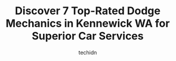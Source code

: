 ---
layout: ampstory
image: https://images.unsplash.com/photo-1607892027477-34542018abc4?ixlib=rb-4.0.3&ixid=MnwxMjA3fDB8MHxwaG90by1wYWdlfHx8fGVufDB8fHx8&auto=format&fit=crop&w=640&h=853&q=80
author: techidn
featured: false
description: Searching for the finest Dodge Mechanic in Kennewick WA, USA? Look no further than the 7 best Dodge Mechanic in the area, where youll find a team of highly qualified professionals ready to 
title: Discover 7 Top-Rated Dodge Mechanics in Kennewick WA for Superior Car Services
cover:
   title: Discover 7 Top-Rated Dodge Mechanics in Kennewick WA for Superior Car Services
   subtitle: Rickpate
   background: https://images.unsplash.com/photo-1607892027477-34542018abc4?ixlib=rb-4.0.3&ixid=MnwxMjA3fDB8MHxwaG90by1wYWdlfHx8fGVufDB8fHx8&auto=format&fit=crop&w=640&h=853&q=80

pages: 
 - layout: thirds
   top: <h1>#1 Meyers Auto Tech</h1>
   bottom: "<p>I just had a new clutch put in my 08 Tacoma with 190k miles on it.  They did a great job and the service was second to none. Edwin and the technicians were awesome to wor</p>"
   background: https://www.knot35.com/toplist/wp-content/uploads/2023/06/best-dodge-mechanic-1-in-kennewick-wa-1685833555.jpeg
   backgroundblur: true
 - layout: thirds
   top: <h1>#2 Tri Cities Automotive Repair</h1>
   bottom: "<p>106002 Wiser Pkwy, Kennewick, WA 99338, United States</p>"
   background: https://www.knot35.com/toplist/wp-content/uploads/2023/06/best-dodge-mechanic-2-in-kennewick-wa-1685833556.jpeg
   cta:
      link: https://www.knot35.com/toplist/discover-7-top-rated-dodge-mechanics-in-kennewick-wa-for-superior-car-services/
      text: Discover 7 Top-Rated Dodge Mechanics in Kennewick WA for Superior Car Services
 - layout: thirds
   top: <h1>#3 360 Automotive & Repair</h1>
   bottom: "<p>6200 W Clearwater Ave, Kennewick, WA 99336, United States</p>"
   background: https://www.knot35.com/toplist/wp-content/uploads/2023/06/best-dodge-mechanic-3-in-kennewick-wa-1685833556.png
   cta:
      link: https://www.knot35.com/toplist/discover-7-top-rated-dodge-mechanics-in-kennewick-wa-for-superior-car-services/
      text: Discover 7 Top-Rated Dodge Mechanics in Kennewick WA for Superior Car Services
 - layout: thirds
   top: <h1>#4 Platinum Automotive Services</h1>
   bottom: "<p>8504 W Clearwater Ave, Kennewick, WA 99336, United States</p>"
   background: https://images.unsplash.com/photo-1540457036297-448b6b99e91c?ixlib=rb-4.0.3&ixid=MnwxMjA3fDB8MHxwaG90by1wYWdlfHx8fGVufDB8fHx8&auto=format&fit=crop&w=640&h=853&q=80
   cta:
      link: https://www.knot35.com/toplist/discover-7-top-rated-dodge-mechanics-in-kennewick-wa-for-superior-car-services/
      text: Discover 7 Top-Rated Dodge Mechanics in Kennewick WA for Superior Car Services
 - layout: thirds
   top: <h1>#5 Bobs Automotive and Towing</h1>
   bottom: "<p>1615 E Chemical Dr Suite #1, Kennewick, WA 99337, United States</p>"
   background: https://images.unsplash.com/photo-1567095761054-7a02e69e5c43?ixlib=rb-4.0.3&ixid=MnwxMjA3fDB8MHxwaG90by1wYWdlfHx8fGVufDB8fHx8&auto=format&fit=crop&w=640&h=853&q=80
   cta:
      link: https://www.knot35.com/toplist/discover-7-top-rated-dodge-mechanics-in-kennewick-wa-for-superior-car-services/
      text: Discover 7 Top-Rated Dodge Mechanics in Kennewick WA for Superior Car Services
 - layout: thirds
   top: <h1>#6 USA Brake & Auto Repair</h1>
   bottom: "<p>3809 W Clearwater Ave, Kennewick, WA 99336, United States</p>"
   background: https://images.unsplash.com/photo-1509114397022-ed747cca3f65?ixlib=rb-4.0.3&ixid=MnwxMjA3fDB8MHxwaG90by1wYWdlfHx8fGVufDB8fHx8&auto=format&fit=crop&w=640&h=853&q=80
   cta:
      link: https://www.knot35.com/toplist/discover-7-top-rated-dodge-mechanics-in-kennewick-wa-for-superior-car-services/
      text: Discover 7 Top-Rated Dodge Mechanics in Kennewick WA for Superior Car Services
 - layout: thirds
   top: <h1>#7 Mad Mechanics</h1>
   bottom: "<p>6205 W Okanogan Ave #110, Kennewick, WA 99336, United States</p>"
   background: https://images.unsplash.com/photo-1488554378835-f7acf46e6c98?ixlib=rb-4.0.3&ixid=MnwxMjA3fDB8MHxwaG90by1wYWdlfHx8fGVufDB8fHx8&auto=format&fit=crop&w=640&h=853&q=80
   cta:
      link: https://www.knot35.com/toplist/discover-7-top-rated-dodge-mechanics-in-kennewick-wa-for-superior-car-services/
      text: Discover 7 Top-Rated Dodge Mechanics in Kennewick WA for Superior Car Services
 - layout: thirds
   middle: Continue reading...
   background: https://images.unsplash.com/photo-1549241520-425e3dfc01cb?ixlib=rb-4.0.3&ixid=MnwxMjA3fDB8MHxwaG90by1wYWdlfHx8fGVufDB8fHx8&auto=format&fit=crop&w=640&h=853&q=80
   cta:
      link: https://www.knot35.com/toplist/discover-7-top-rated-dodge-mechanics-in-kennewick-wa-for-superior-car-services/
      text: Discover 7 Top-Rated Dodge Mechanics in Kennewick WA for Superior Car Services
      
---